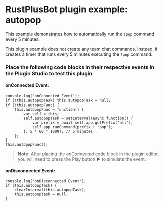 # **RustPlusBot** plugin example: autopop

This example demonstrates how to automatically run the `!pop` command every 5 minutes.

This plugin example does not create any team chat commands. Instead, it creates a timer that runs every 5 minutes executing the `!pop` command.

### Place the following code blocks in their respective events in the Plugin Studio to test this plugin:

#### onConnected Event:

```
console.log('onConnected Event');
if (!this.autopopTask) this.autopopTask = null;
if (!this.autopopFunc) {
    this.autopopFunc = function() {
        var self = this;
        self.autopopTask = setInterval(async function() {
            var prefix = await self.app.getPrefix('all');
            self.app.runCommand(prefix + 'pop');
        }, 5 * 60 * 1000); // 5 minutes
    };
}
this.autopopFunc();
```

> **Note:** After placing the *onConnected* code block in the plugin editor, you will need to press the Play button :arrow_forward: to simulate the event.

#### onDisconnected Event:

```
console.log('onDisconnected Event');
if (this.autopopTask) {
    clearInterval(this.autopopTask);
    this.autopopTask = null;
}
```
